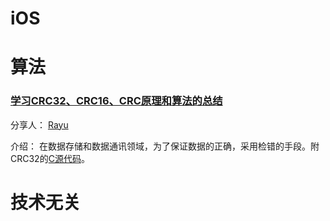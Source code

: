 # iOS


# 算法

### [学习CRC32、CRC16、CRC原理和算法的总结](http://www.cnblogs.com/Ray-chen/archive/2011/11/28/2266628.html)

分享人： [Rayu](http://rayuu.com)

介绍： 在数据存储和数据通讯领域，为了保证数据的正确，采用检错的手段。附CRC32的[C源代码](http://blog.rayuu.com/crc_c_code.html)。

# 技术无关


